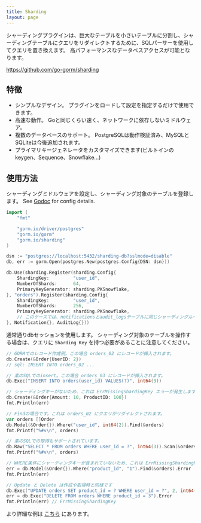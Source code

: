 ```yaml
---
title: Sharding
layout: page
---
```


シャーディングプラグインは、巨大なテーブルを小さいテーブルに分割し、シャーディングテーブルにクエリをリダイレクトするために、SQLパーサーを使用してクエリを置き換えます。 高パフォーマンスなデータベスアクセスが可能となります。

https://github.com/go-gorm/sharding

## 特徴

- シンプルなデザイン。 プラグインをロードして設定を指定するだけで使用できます。
- 高速な動作。 Goと同じくらい速く、ネットワークに依存しないミドルウェア。
- 複数のデータベースのサポート。 PostgreSQLは動作検証済み、MySQLとSQLiteは今後追加されます。
- プライマリキージェネレータをカスタマイズできます(ビルトインのkeygen、Sequence、Snowflake...)

## 使用方法

シャーディングミドルウェアを設定し、シャーディング対象のテーブルを登録します。 See [Godoc](https://pkg.go.dev/gorm.io/sharding) for config details.

```go
import (
    "fmt"

    "gorm.io/driver/postgres"
    "gorm.io/gorm"
    "gorm.io/sharding"
)

dsn := "postgres://localhost:5432/sharding-db?sslmode=disable"
db, err := gorm.Open(postgres.New(postgres.Config{DSN: dsn}))

db.Use(sharding.Register(sharding.Config{
    ShardingKey:         "user_id",
    NumberOfShards:      64,
    PrimaryKeyGenerator: sharding.PKSnowflake,
}, "orders").Register(sharding.Config{
    ShardingKey:         "user_id",
    NumberOfShards:      256,
    PrimaryKeyGenerator: sharding.PKSnowflake,
    // このケースでは、notificationsとaudit_logsテーブルに同じシャーディングルールを適用します。
}, Notification{}, AuditLog{}))
```

通常通りdbセッションを使用します。 シャーディング対象のテーブルを操作する場合は、クエリに `Sharding Key` を持つ必要があることに注意してください。

```go
// GORMでのレコード作成例。この場合 orders_02 にレコードが挿入されます。
db.Create(&Order{UserID: 2})
// sql: INSERT INTO orders_02 ...

// 素のSQLでのinsert。この場合 orders_03 にレコードが挿入されます。
db.Exec("INSERT INTO orders(user_id) VALUES(?)", int64(3))

// シャーディングキーがないため、これは ErrMissingShardingKey エラーが発生します。
db.Create(&Order{Amount: 10, ProductID: 100})
fmt.Println(err)

// Findの場合です。これは orders_02 にクエリがリダイレクトされます。
var orders []Order
db.Model(&Order{}).Where("user_id", int64(2)).Find(&orders)
fmt.Printf("%#v\n", orders)

// 素のSQLでの取得もサポートされています。
db.Raw("SELECT * FROM orders WHERE user_id = ?", int64(3)).Scan(&orders)
fmt.Printf("%#v\n", orders)

// WHERE条件にシャーディングキーが含まれていないため、これは ErrMissingShardingKey エラーが発生します。
err = db.Model(&Order{}).Where("product_id", "1").Find(&orders).Error
fmt.Println(err)

// Update と Delete は作成や取得時と同様です
db.Exec("UPDATE orders SET product_id = ? WHERE user_id = ?", 2, int64(3))
err = db.Exec("DELETE FROM orders WHERE product_id = 3").Error
fmt.Println(err) // ErrMissingShardingKey
```

より詳細な例は [こちら](https://github.com/go-gorm/sharding/tree/main/examples) にあります。
